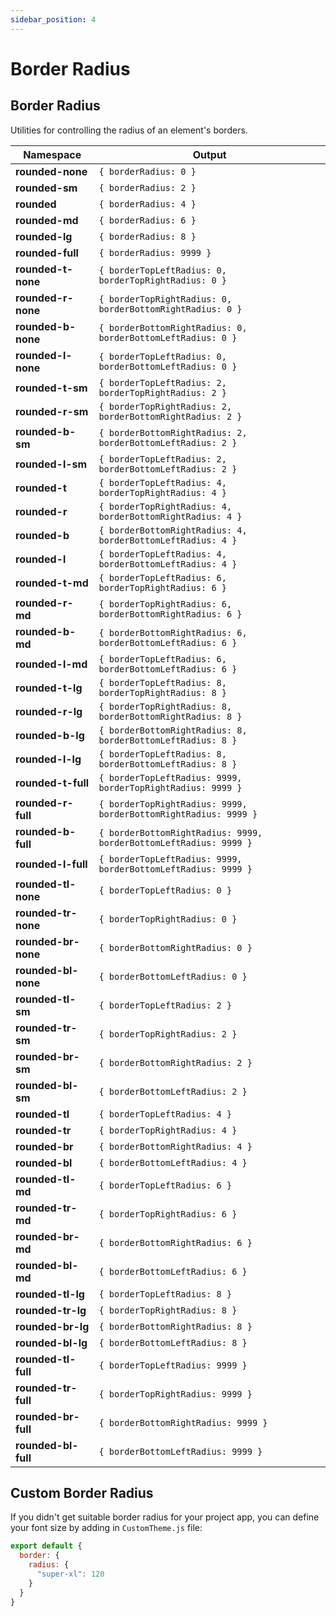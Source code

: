 ```yaml
---
sidebar_position: 4
---
```


# Border Radius

## Border Radius
Utilities for controlling the radius of an element's borders.

Namespace | Output
--------- | ------
**rounded-none** | `{ borderRadius: 0 }`
**rounded-sm** | `{ borderRadius: 2 }`
**rounded** | `{ borderRadius: 4 }`
**rounded-md** | `{ borderRadius: 6 }`
**rounded-lg** | `{ borderRadius: 8 }`
**rounded-full** | `{ borderRadius: 9999 }`
**rounded-t-none** | `{ borderTopLeftRadius: 0, borderTopRightRadius: 0 }`
**rounded-r-none** | `{ borderTopRightRadius: 0, borderBottomRightRadius: 0 }`
**rounded-b-none** | `{ borderBottomRightRadius: 0, borderBottomLeftRadius: 0 }`
**rounded-l-none** | `{ borderTopLeftRadius: 0, borderBottomLeftRadius: 0 }`
**rounded-t-sm** | `{ borderTopLeftRadius: 2, borderTopRightRadius: 2 }`
**rounded-r-sm** | `{ borderTopRightRadius: 2, borderBottomRightRadius: 2 }`
**rounded-b-sm** | `{ borderBottomRightRadius: 2, borderBottomLeftRadius: 2 }`
**rounded-l-sm** | `{ borderTopLeftRadius: 2, borderBottomLeftRadius: 2 }`
**rounded-t** | `{ borderTopLeftRadius: 4, borderTopRightRadius: 4 }`
**rounded-r** | `{ borderTopRightRadius: 4, borderBottomRightRadius: 4 }`
**rounded-b** | `{ borderBottomRightRadius: 4, borderBottomLeftRadius: 4 }`
**rounded-l** | `{ borderTopLeftRadius: 4, borderBottomLeftRadius: 4 }`
**rounded-t-md** | `{ borderTopLeftRadius: 6, borderTopRightRadius: 6 }`
**rounded-r-md** | `{ borderTopRightRadius: 6, borderBottomRightRadius: 6 }`
**rounded-b-md** | `{ borderBottomRightRadius: 6, borderBottomLeftRadius: 6 }`
**rounded-l-md** | `{ borderTopLeftRadius: 6, borderBottomLeftRadius: 6 }`
**rounded-t-lg** | `{ borderTopLeftRadius: 8, borderTopRightRadius: 8 }`
**rounded-r-lg** | `{ borderTopRightRadius: 8, borderBottomRightRadius: 8 }`
**rounded-b-lg** | `{ borderBottomRightRadius: 8, borderBottomLeftRadius: 8 }`
**rounded-l-lg** | `{ borderTopLeftRadius: 8, borderBottomLeftRadius: 8 }`
**rounded-t-full** | `{ borderTopLeftRadius: 9999, borderTopRightRadius: 9999 }`
**rounded-r-full** | `{ borderTopRightRadius: 9999, borderBottomRightRadius: 9999 }`
**rounded-b-full** | `{ borderBottomRightRadius: 9999, borderBottomLeftRadius: 9999 }`
**rounded-l-full** | `{ borderTopLeftRadius: 9999, borderBottomLeftRadius: 9999 }`
**rounded-tl-none** | `{ borderTopLeftRadius: 0 }`
**rounded-tr-none** | `{ borderTopRightRadius: 0 }`
**rounded-br-none** | `{ borderBottomRightRadius: 0 }`
**rounded-bl-none** | `{ borderBottomLeftRadius: 0 }`
**rounded-tl-sm** | `{ borderTopLeftRadius: 2 }`
**rounded-tr-sm** | `{ borderTopRightRadius: 2 }`
**rounded-br-sm** | `{ borderBottomRightRadius: 2 }`
**rounded-bl-sm** | `{ borderBottomLeftRadius: 2 }`
**rounded-tl** | `{ borderTopLeftRadius: 4 }`
**rounded-tr** | `{ borderTopRightRadius: 4 }`
**rounded-br** | `{ borderBottomRightRadius: 4 }`
**rounded-bl** | `{ borderBottomLeftRadius: 4 }`
**rounded-tl-md** | `{ borderTopLeftRadius: 6 }`
**rounded-tr-md** | `{ borderTopRightRadius: 6 }`
**rounded-br-md** | `{ borderBottomRightRadius: 6 }`
**rounded-bl-md** | `{ borderBottomLeftRadius: 6 }`
**rounded-tl-lg** | `{ borderTopLeftRadius: 8 }`
**rounded-tr-lg** | `{ borderTopRightRadius: 8 }`
**rounded-br-lg** | `{ borderBottomRightRadius: 8 }`
**rounded-bl-lg** | `{ borderBottomLeftRadius: 8 }`
**rounded-tl-full** | `{ borderTopLeftRadius: 9999 }`
**rounded-tr-full** | `{ borderTopRightRadius: 9999 }`
**rounded-br-full** | `{ borderBottomRightRadius: 9999 }`
**rounded-bl-full** | `{ borderBottomLeftRadius: 9999 }`

## Custom Border Radius
If you didn't get suitable border radius for your project app, you can define your font size by adding in `CustomTheme.js` file:
```javascript
export default {
  border: {
    radius: {
      "super-xl": 120
    }
  }
}
```
